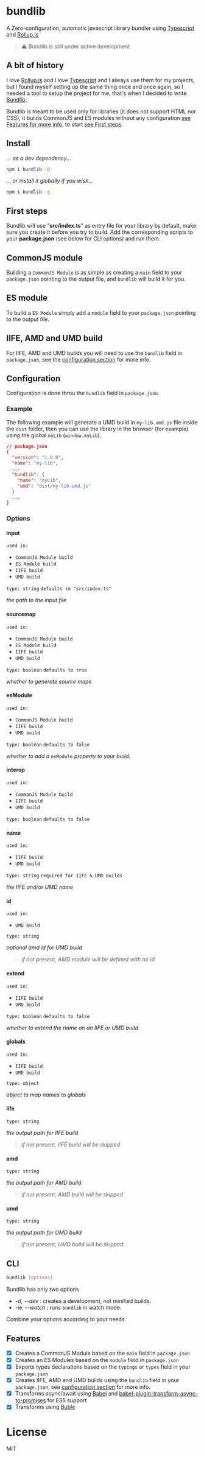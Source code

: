 # bundlib

A Zero-configuration, automatic javascript library bundler using [Typescript](#) and [Rollup.js](#)

> :warning: Bundlib is still under active development

## A bit of history

I love [Rollup.js](#) and I love [Typescript](#) and I always use them for my projects, but I found myself setting up the same thing once and once again, so I needed a tool to setup the project for me, that's when I decided to write [Bundlib](#).

Bundlib is meant to be used only for libraries (it does not support HTML nor CSS), it builds CommonJS and ES modules without any configuration [see Features for more info](#features), to start [see First steps](#first-steps).

## Install

*... as a dev dependency...*

```sh
npm i bundlib -D
```

*... or install it globally if you wish...*

```sh
npm i bundlib -g
```

## First steps
Bundlib will use "**src/index.ts**" as entry file for your library by default, make sure you create it before you try to build. Add the corresponding scripts to your **package.json** (see below for CLI options) and run them.

## CommonJS module

Building a `CommonJS Module` is as simple as creating a `main` field to your `package.json` pointing to the output file, and `bundlib` will build it for you.

## ES module

To build a `ES Module` simply add a `module` field to your `package.json` pointing to the output file.

## IIFE, AMD and UMD build

For IIFE, AMD and UMD builds you will need to use the `bundlib` field in `package.json`, see the [configuration section](#configuration) for more info.

## Configuration

Configuration is done throu the `bundlib` field in `package.json`.

### Example

The following example will generate a UMD build in `my-lib.umd.js` file inside the `dist` folder, then you can use the library in the browser (for example) using the global `myLib` (`window.myLib`).

```json
// package.json
{
  "version": "1.0.0",
  "name": "my-lib",
  ...
  "bundlib": {
    "name": "myLib",
    "umd": "dist/my-lib.umd.js"
  }
  ...
}
```

### Options

#### input

`used in:`
* `CommonJS Module build`
* `ES Module build`
* `IIFE build`
* `UMD build`

`type: string`
`defaults to "src/index.ts"`

*the path to the input file*

#### sourcemap
`used in:`
* `CommonJS Module build`
* `ES Module build`
* `IIFE build`
* `UMD build`

`type: boolean`
`defaults to true`

*whether to generate source maps*

#### esModule

`used in:`
* `CommonJS Module build`
* `IIFE build`
* `UMD build`

`type: boolean`
`defaults to false`

*whether to add a* `esModule` *property to your build.*

#### interop

`used in:`
* `CommonJS Module build`
* `IIFE build`
* `UMD build`

`type: boolean`
`defaults to false`

#### name

`used in:`
* `IIFE build`
* `UMD build`

`type: string`
`required for IIFE & UMD builds`

*the IIFE and/or UMD name*

#### id

`used in:`
* `UMD build`

`type: string`

*optional amd id for UMD build*
> *if not present, AMD module will be defined with no id*

#### extend

`used in:`
* `IIFE build`
* `UMD build`

`type: boolean`
`defaults to false`

*whether to extend the name on an IIFE or UMD build*

#### globals

`used in:`
* `IIFE build`
* `UMD build`

`type: object`

*object to map names to globals*

#### iife

`type: string`

*the output path for IIFE build*
> *if not present, IIFE build will be skipped*

#### amd

`type: string`

*the output path for AMD build*
> *if not present, AMD build will be skipped*

#### umd

`type: string`

*the output path for UMD build*
> *if not present, UMD build will be skipped*

## CLI

```sh
bundlib [options]
```

Bundlib has only two options

* _-d, --dev_ : creates a development, not minified builds.
* _-w, --watch_ : runs `bundlib` in watch mode.

Combine your options according to your needs.

## Features

* [x] Creates a CommonJS Module based on the `main` field in `package.json`
* [x] Creates an ES Modules based on the `module` field in `package.json`
* [x] Exports types declarations based on the `typings` or `types` field in your `package.json`
* [x] Creates IIFE, AMD and UMD builds using the `bundlib` field in your `package.json`, see [configuration section](#configuration) for more info.
* [x] Transforms async/await using [Babel](#) and [babel-plugin-transform-async-to-promises](#) for ES5 support
* [x] Transforms using [Buble](#)

# License

MIT
